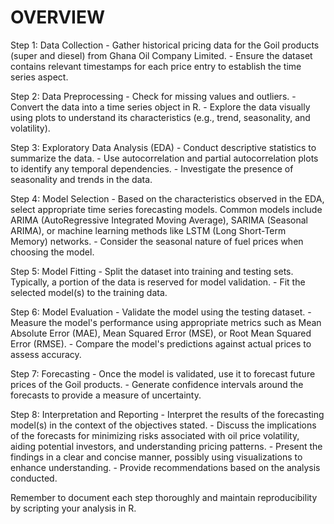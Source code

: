 # **OVERVIEW**

Step 1: Data Collection - Gather historical pricing data for the Goil products (super and diesel) from Ghana Oil Company Limited. - Ensure the dataset contains relevant timestamps for each price entry to establish the time series aspect.

Step 2: Data Preprocessing - Check for missing values and outliers. - Convert the data into a time series object in R. - Explore the data visually using plots to understand its characteristics (e.g., trend, seasonality, and volatility).

Step 3: Exploratory Data Analysis (EDA) - Conduct descriptive statistics to summarize the data. - Use autocorrelation and partial autocorrelation plots to identify any temporal dependencies. - Investigate the presence of seasonality and trends in the data.

Step 4: Model Selection - Based on the characteristics observed in the EDA, select appropriate time series forecasting models. Common models include ARIMA (AutoRegressive Integrated Moving Average), SARIMA (Seasonal ARIMA), or machine learning methods like LSTM (Long Short-Term Memory) networks. - Consider the seasonal nature of fuel prices when choosing the model.

Step 5: Model Fitting - Split the dataset into training and testing sets. Typically, a portion of the data is reserved for model validation. - Fit the selected model(s) to the training data.

Step 6: Model Evaluation - Validate the model using the testing dataset. - Measure the model's performance using appropriate metrics such as Mean Absolute Error (MAE), Mean Squared Error (MSE), or Root Mean Squared Error (RMSE). - Compare the model's predictions against actual prices to assess accuracy.

Step 7: Forecasting - Once the model is validated, use it to forecast future prices of the Goil products. - Generate confidence intervals around the forecasts to provide a measure of uncertainty.

Step 8: Interpretation and Reporting - Interpret the results of the forecasting model(s) in the context of the objectives stated. - Discuss the implications of the forecasts for minimizing risks associated with oil price volatility, aiding potential investors, and understanding pricing patterns. - Present the findings in a clear and concise manner, possibly using visualizations to enhance understanding. - Provide recommendations based on the analysis conducted.

Remember to document each step thoroughly and maintain reproducibility by scripting your analysis in R.

